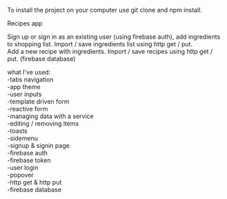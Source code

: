To install the project on your computer use git clone and npm install.

Recipes app

Sign up or sign in as an existing user (using firebase auth), add ingredients to shopping list. Import / save ingredients list using http get / put.   
Add a new recipe with ingredients. Import / save recipes using http get / put. (firebase database)

what I've used:  
	-tabs navigation  
	-app theme  
	-user inputs  
	-template driven form  
	-reactive form  
	-managing data with a service  
	-editing / removing items  
	-toasts  
	-sidemenu  
	-signup & signin page  
	-firebase auth  
	-firebase token  
	-user login  
	-popover  
	-http get & http put  
  -firebase database  
